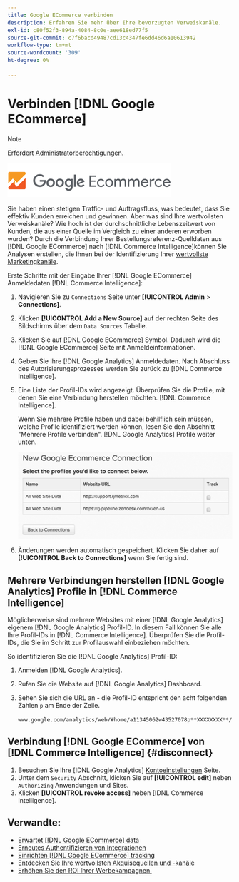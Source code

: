 ```yaml
---
title: Google ECommerce verbinden
description: Erfahren Sie mehr über Ihre bevorzugten Verweiskanäle.
exl-id: c80f52f3-894a-4084-8c0e-aee618ed77f5
source-git-commit: c7f6bacd49487cd13c4347fe6dd46d6a10613942
workflow-type: tm+mt
source-wordcount: '309'
ht-degree: 0%

---
```


# Verbinden [!DNL Google ECommerce]

>[!NOTE]
>
>Erfordert [Administratorberechtigungen](../../../administrator/user-management/user-management.md).

![](../../../assets/google-ecommerce-logo.png)

Sie haben einen stetigen Traffic- und Auftragsfluss, was bedeutet, dass Sie effektiv Kunden erreichen und gewinnen. Aber was sind Ihre wertvollsten Verweiskanäle? Wie hoch ist der durchschnittliche Lebenszeitwert von Kunden, die aus einer Quelle im Vergleich zu einer anderen erworben wurden? Durch die Verbindung Ihrer Bestellungsreferenz-Quelldaten aus [!DNL Google ECommerce] nach [!DNL Commerce Intelligence]können Sie Analysen erstellen, die Ihnen bei der Identifizierung Ihrer [wertvollste Marketingkanäle](../../../data-analyst/analysis/most-value-source-channel.md).

Erste Schritte mit der Eingabe Ihrer [!DNL Google ECommerce] Anmeldedaten [!DNL Commerce Intelligence]:

1. Navigieren Sie zu `Connections` Seite unter **[!UICONTROL Admin** > **Connections]**.

1. Klicken **[!UICONTROL Add a New Source]** auf der rechten Seite des Bildschirms über dem `Data Sources` Tabelle.

1. Klicken Sie auf [!DNL Google ECommerce] Symbol. Dadurch wird die [!DNL Google ECommerce] Seite mit Anmeldeinformationen.

1. Geben Sie Ihre [!DNL Google Analytics] Anmeldedaten. Nach Abschluss des Autorisierungsprozesses werden Sie zurück zu [!DNL Commerce Intelligence].

1. Eine Liste der Profil-IDs wird angezeigt. Überprüfen Sie die Profile, mit denen Sie eine Verbindung herstellen möchten. [!DNL Commerce Intelligence].

   Wenn Sie mehrere Profile haben und dabei behilflich sein müssen, welche Profile identifiziert werden können, lesen Sie den Abschnitt &quot;Mehrere Profile verbinden&quot;. [!DNL Google Analytics] Profile weiter unten.

   ![](../../../assets/conn-mult-ga-profiles.png)<!--{: width="500"}-->

1. Änderungen werden automatisch gespeichert. Klicken Sie daher auf **[!UICONTROL Back to Connections]** wenn Sie fertig sind.

## Mehrere Verbindungen herstellen [!DNL Google Analytics] Profile in [!DNL Commerce Intelligence]

Möglicherweise sind mehrere Websites mit einer [!DNL Google Analytics] eigenem [!DNL Google Analytics] Profil-ID. In diesem Fall können Sie alle Ihre Profil-IDs in [!DNL Commerce Intelligence]. Überprüfen Sie die Profil-IDs, die Sie im Schritt zur Profilauswahl einbeziehen möchten.

So identifizieren Sie die [!DNL Google Analytics] Profil-ID:

1. Anmelden [!DNL Google Analytics].
1. Rufen Sie die Website auf [!DNL Google Analytics] Dashboard.
1. Sehen Sie sich die URL an - die Profil-ID entspricht den acht folgenden Zahlen `p` am Ende der Zeile.

   `www.google.com/analytics/web/#home/a11345062w43527078p**XXXXXXXX**/`

## Verbindung [!DNL Google ECommerce] von [!DNL Commerce Intelligence] {#disconnect}

1. Besuchen Sie Ihre [!DNL Google Analytics] [Kontoeinstellungen](https://www.google.com/account/about/?hl=en) Seite.
1. Unter dem `Security` Abschnitt, klicken Sie auf **[!UICONTROL edit]** neben `Authorizing` Anwendungen und Sites.
1. Klicken **[!UICONTROL revoke access]** neben [!DNL Commerce Intelligence].

## Verwandte:

* [Erwartet [!DNL Google ECommerce] data](../integrations/google-ecommerce-data.md)
* [Erneutes Authentifizieren von Integrationen](https://experienceleague.adobe.com/docs/commerce-knowledge-base/kb/how-to/mbi-reauthenticating-integrations.html)
* [Einrichten [!DNL Google ECommerce] tracking](https://support.google.com/analytics/answer/1009612?hl=en)
* [Entdecken Sie Ihre wertvollsten Akquisequellen und -kanäle](../../analysis/most-value-source-channel.md)
* [Erhöhen Sie den ROI Ihrer Werbekampagnen.](../../analysis/roi-ad-camp.md)
